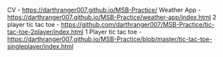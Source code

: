 CV - https://darthranger007.github.io/MSB-Practice/
Weather App - https://darthranger007.github.io/MSB-Practice/weather-app/index.html
2 player tic tac toe - https://github.com/darthranger007/MSB-Practice/tic-tac-toe-2player/index.html
1 Player tic tac toe - https://darthranger007.github.io/MSB-Practice/blob/master/tic-tac-toe-singleplayer/index.html
